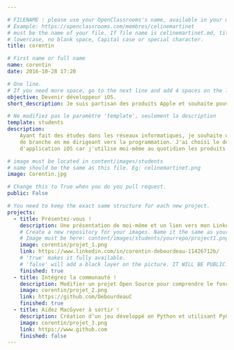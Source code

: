 ```yaml
---

# FILENAME : please use your OpenClassrooms's name, available in your url.
# Example: https://openclassrooms.com/membres/celinemartinet
# must be the name of your file. If file name is celinemartinet.md, title is celinemartinet.
# lowercase, no blank space, Capital case or special character.
title: corentin

# First name or full name
name: corentin
date: 2016-10-28 17:20

# One line.
# If you need more space, go to the next line and add 4 spaces on the left, as in 'description'.
objective: Devenir développeur iOS.
short_description: Je suis partisan des produits Apple et souhaite pouvoir en faire mon métier.

# Ne modifiez pas le paramètre 'template', seulement la description
template: students
description:
    Ayant fait des études dans les réseaux informatiques, je souhaite désormais changer
    de branche en me dirigeant vers la programmation. J'ai choisi le développement
    d'application iOS car j'utilise moi-même au quotidien les produits d'apple.

# image must be located in content/images/students
# name should be the same as this file. Eg: celinemartinet.png
image: Corentin.jpg

# Change this to True when you do you pull request.
public: False

# You need to keep the exact same structure for each new project.
projects:
  - title: Présentez-vous !
    description: Une présentation de moi-même et un lien vers mon LinkedIn.
    # Create a new repository for your images. Name it the same as your nickname and profile picture.
    # Image must be here: content/images/students/yourrepo/project1.png
    image: corentin/projet_1.png
    link: https://www.linkedin.com/in/corentin-debourdeau-11426712b/
    # 'true' makes it fully available.
    # 'false' will add a black layer on the picture. IT WILL BE PUBLIC!
    finished: true
  - title: Intégrez la communauté !
    description: Modifier un projet Open Source pour comprendre le fonctionnement de Git, de Github et des pull requests. 
    image: corentin/projet_2.png
    link: https://github.com/DebourdeauC
    finished: true
  - title: Aidez MacGyver à sortir !
    description: Création d’un jeu développé en Python et utilisant PyGame.
    image: corentin/projet_3.png
    link: https://www.github.com
    finished: false
---
```

